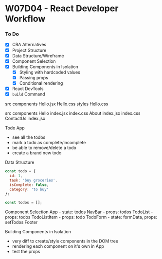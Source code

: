# W07D04 - React Developer Workflow

### To Do
* [x] CRA Alternatives
* [x] Project Structure
* [x] Data Structure/Wireframe
* [x] Component Selection
* [x] Building Components in Isolation
  * [x] Styling with hardcoded values
  * [x] Passing props
  * [x] Conditional rendering
* [x] React DevTools
* [x] `build` Command

src
  components
    Hello.jsx
    Hello.css
  styles
    Hello.css

src
  components
    Hello
      index.jsx
      index.css
    About
      index.jsx
      index.css
      ContactUs
        index.jsx

Todo App
  * see all the todos
  * mark a todo as complete/incomplete
  * be able to remove/delete a todo
  * create a brand new todo

Data Structure

```js
const todo = {
  id: 1,
  task: 'buy groceries',
  isComplete: false,
  category: 'to buy'
};

const todos = [];
```

Component Selection
App - state: todos
  NavBar - props: todos
  TodoList - props: todos
    TodoListItem - props: todo
  TodoForm - state: formData, props: setTodos
  Footer

Building Components in Isolation
* very diff to create/style components in the DOM tree
* rendering each component on it's own in App
* test the props
















